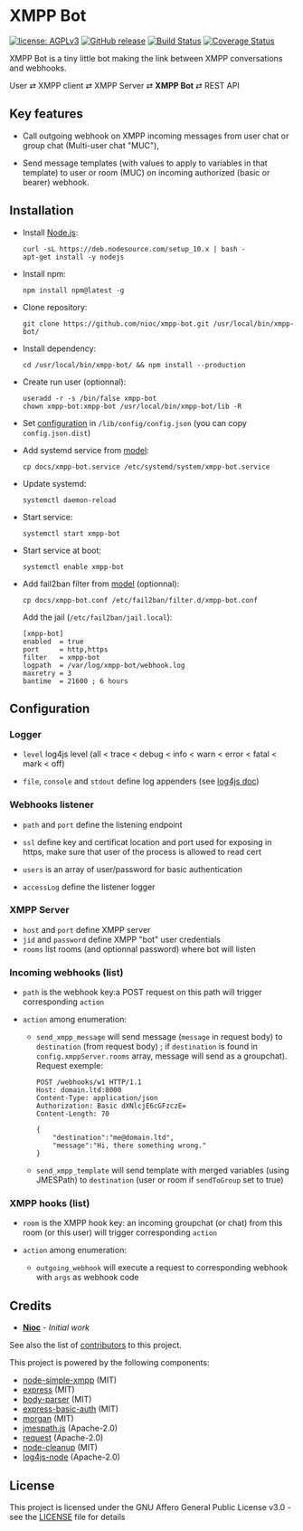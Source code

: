 # XMPP Bot

[![license: AGPLv3](https://img.shields.io/badge/license-AGPLv3-blue.svg)](https://www.gnu.org/licenses/agpl-3.0)
[![GitHub release](https://img.shields.io/github/release/nioc/xmpp-bot.svg)](https://github.com/nioc/xmpp-bot/releases/latest)
[![Build Status](https://travis-ci.org/nioc/xmpp-bot.svg?branch=master)](https://travis-ci.org/nioc/xmpp-bot)
[![Coverage Status](https://coveralls.io/repos/github/nioc/xmpp-bot/badge.svg?branch=master)](https://coveralls.io/github/nioc/xmpp-bot?branch=master)

XMPP Bot is a tiny little bot making the link between XMPP conversations and webhooks.

User &rlarr; XMPP client &rlarr; XMPP Server &rlarr; **XMPP Bot** &rlarr; REST API

## Key features

-   Call outgoing webhook on XMPP incoming messages from user chat or group chat (Multi-user chat "MUC"),

-   Send message templates (with values to apply to variables in that template) to user or room (MUC) on incoming authorized (basic or bearer) webhook.

## Installation

-   Install [Node.js](https://nodejs.org/):
    ```shell
    curl -sL https://deb.nodesource.com/setup_10.x | bash -
    apt-get install -y nodejs
    ```

-   Install npm:
    ```shell
    npm install npm@latest -g
    ```

-   Clone repository:
    ```shell
    git clone https://github.com/nioc/xmpp-bot.git /usr/local/bin/xmpp-bot/
    ```

-   Install dependency:
    ```shell
    cd /usr/local/bin/xmpp-bot/ && npm install --production
    ```

-   Create run user (optionnal):
    ```
    useradd -r -s /bin/false xmpp-bot
    chown xmpp-bot:xmpp-bot /usr/local/bin/xmpp-bot/lib -R
    ```

-   Set [configuration](#configuration) in `/lib/config/config.json` (you can copy `config.json.dist`)

-   Add systemd service from [model](/docs/xmpp-bot.service):
    ```shell
    cp docs/xmpp-bot.service /etc/systemd/system/xmpp-bot.service
    ```

-   Update systemd:
    ```shell
    systemctl daemon-reload
    ```

-   Start service:
    ```shell
    systemctl start xmpp-bot
    ```

-   Start service at boot:
    ```shell
    systemctl enable xmpp-bot
    ```

-   Add fail2ban filter from [model](/docs/xmpp-bot.conf) (optionnal):
    ```shell
    cp docs/xmpp-bot.conf /etc/fail2ban/filter.d/xmpp-bot.conf
    ```
    Add the jail (`/etc/fail2ban/jail.local`):
    ```properties
    [xmpp-bot]
    enabled  = true
    port     = http,https
    filter   = xmpp-bot
    logpath  = /var/log/xmpp-bot/webhook.log
    maxretry = 3
    bantime  = 21600 ; 6 hours
    ```

## Configuration

### Logger

-    `level` log4js level (all < trace < debug < info < warn < error < fatal < mark < off)

-    `file`, `console` and `stdout` define log appenders (see [log4js doc](https://log4js-node.github.io/log4js-node/appenders.html))

### Webhooks listener

-    `path` and `port` define the listening endpoint

-    `ssl` define key and certificat location and port used for exposing in https, make sure that user of the process is allowed to read cert

-    `users` is an array of user/password for basic authentication

-    `accessLog` define the listener logger

### XMPP Server

-    `host` and `port` define XMPP server
-    `jid` and `password` define XMPP "bot" user credentials
-    `rooms` list rooms (and optionnal password) where bot will listen

### Incoming webhooks (list)

-    `path` is the webhook key:a POST request on this path will trigger corresponding `action`

-    `action` among enumeration:
     -    `send_xmpp_message` will send message (`message` in request body) to `destination` (from request body) ; if `destination` is found in `config.xmppServer.rooms` array, message will send as a groupchat). Request exemple:

            ```http
            POST /webhooks/w1 HTTP/1.1
            Host: domain.ltd:8000
            Content-Type: application/json
            Authorization: Basic dXNlcjE6cGFzczE=
            Content-Length: 70

            {
                "destination":"me@domain.ltd",
                "message":"Hi, there something wrong."
            }
            ```

     -    `send_xmpp_template` will send template with merged variables (using JMESPath) to `destination` (user or room if `sendToGroup` set to true)

### XMPP hooks (list)

-    `room` is the XMPP hook key: an incoming groupchat (or chat) from this room (or this user) will trigger corresponding `action`

-    `action` among enumeration:
     -    `outgoing_webhook` will execute a request to corresponding webhook with `args` as webhook code

## Credits

-   **[Nioc](https://github.com/nioc/)** - _Initial work_

See also the list of [contributors](https://github.com/nioc/xmpp-bot/contributors) to this project.

This project is powered by the following components:

-   [node-simple-xmpp](https://github.com/simple-xmpp/node-simple-xmpp) (MIT)
-   [express](https://github.com/expressjs/express) (MIT)
-   [body-parser](https://github.com/expressjs/body-parser) (MIT)
-   [express-basic-auth](https://github.com/LionC/express-basic-auth) (MIT)
-   [morgan](https://github.com/expressjs/morgan) (MIT)
-   [jmespath.js](https://github.com/jmespath/jmespath.js) (Apache-2.0)
-   [request](https://github.com/request/request) (Apache-2.0)
-   [node-cleanup](https://github.com/jtlapp/node-cleanup) (MIT)
-   [log4js-node](https://github.com/log4js-node/log4js-node) (Apache-2.0)

## License

This project is licensed under the GNU Affero General Public License v3.0 - see the [LICENSE](LICENSE.md) file for details
